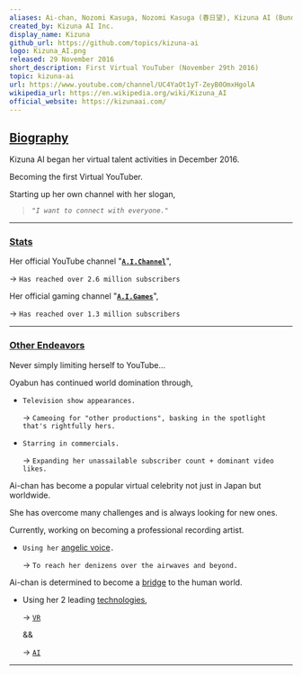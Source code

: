 ```yaml
---
aliases: Ai-chan, Nozomi Kasuga, Nozomi Kasuga (春日望), Kizuna AI (Bundled Love), Oyabun, Ponkotsu AI (Useless AI), 
created_by: Kizuna AI Inc.
display_name: Kizuna
github_url: https://github.com/topics/kizuna-ai
logo: Kizuna_AI.png
released: 29 November 2016
short_description: First Virtual YouTuber (November 29th 2016)
topic: kizuna-ai
url: https://www.youtube.com/channel/UC4YaOt1yT-ZeyB0OmxHgolA
wikipedia_url: https://en.wikipedia.org/wiki/Kizuna_AI
official_website: https://kizunaai.com/
---
```


## [Biography](https://www.youtube.com/c/AIChannel/about)

Kizuna AI began her virtual talent activities in December 2016.

Becoming the first Virtual YouTuber.

Starting up her own channel with her slogan, 

  > *`"I want to connect with everyone."`*

-----

### [Stats](https://en.wikipedia.org/wiki/Kizuna_AI#Impact)

Her official YouTube channel "[**`A.I.Channel`**](https://www.youtube.com/c/AIChannel)",

  \-> `Has reached over 2.6 million subscribers`

 Her official gaming channel "[**`A.I.Games`**](https://www.youtube.com/c/AIGamesdayo)",

  \-> `Has reached over 1.3 million subscribers`

-----

### [Other Endeavors](https://en.wikipedia.org/wiki/Kizuna_AI#Other_activities)

Never simply limiting herself to YouTube...

Oyabun has continued world domination through,

- `Television show appearances.`

  -> `Cameoing for "other productions", basking in the spotlight that's rightfully hers.`

- `Starring in commercials.`
  
  -> `Expanding her unassailable subscriber count + dominant video likes.`

Ai-chan has become a popular virtual celebrity not just in Japan but worldwide.

She has overcome many challenges and is always looking for new ones.

Currently, working on becoming a professional recording artist.

- `Using her` [angelic voice](https://www.youtube.com/watch?v=xcO_U9Jceps)`.`

  -> `To reach her denizens over the airwaves and beyond.`

Ai-chan is determined to become a [bridge](https://en.wikipedia.org/wiki/World_domination) to the human world.

- Using her 2 leading [technologies](https://en.wikipedia.org/wiki/Charisma),

  -> [`VR`](https://en.wikipedia.org/wiki/World)

  &&

  -> [`AI`](https://en.wikipedia.org/wiki/Artificial_general_intelligence#Potential_threat_to_human_existence)

-----
